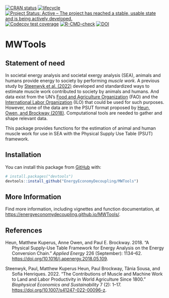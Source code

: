 
<!-- README.md is generated from README.Rmd. Please edit that file -->
<!-- badges: start -->

[![CRAN
status](https://www.r-pkg.org/badges/version/MWTools)](https://CRAN.R-project.org/package=MWTools)
[![lifecycle](https://img.shields.io/badge/lifecycle-stable-brightgreen.svg)](https://lifecycle.r-lib.org/articles/stages.html#stable)
[![Project Status: Active – The project has reached a stable, usable
state and is being actively
developed.](https://www.repostatus.org/badges/latest/active.svg)](https://www.repostatus.org/#active)
[![Codecov test
coverage](https://codecov.io/gh/EnergyEconomyDecoupling/MWTools/branch/master/graph/badge.svg)](https://codecov.io/gh/EnergyEconomyDecoupling/MWTools?branch=master)
[![R-CMD-check](https://github.com/EnergyEconomyDecoupling/MWTools/actions/workflows/R-CMD-check.yaml/badge.svg)](https://github.com/EnergyEconomyDecoupling/MWTools/actions/workflows/R-CMD-check.yaml)
[![DOI](https://zenodo.org/badge/DOI/10.5281/zenodo.7584859.svg)](https://doi.org/10.5281/zenodo.7584859)
<!-- badges: end -->

# MWTools

## Statement of need

In societal energy analysis and societal exergy analysis (SEA), animals
and humans provide energy to society by performing *muscle work*. A
previous study by [Steenwyk et al.
(2022)](https://doi.org/10.1007/s41247-022-00096-z) developed and
standardized ways to estimate muscle work contributed to society by
animals and humans. And data exist from the UN’s [Food and Agriculture
Organization](https://www.fao.org/home/en) (FAO) and the [International
Labor Organization](https://www.ilo.org) (ILO) that could be used for
such purposes. However, none of the data are in the PSUT format proposed
by [Heun, Owen, and Brockway
(2018)](https://doi.org/10.1016/j.apenergy.2018.05.109). Computational
tools are needed to gather and shape relevant data.

This package provides functions for the estimation of animal and human
muscle work for use in SEA with the Physical Supply Use Table (PSUT)
framework.

## Installation

You can install this package from [GitHub](https://github.com/) with:

``` r
# install.packages("devtools")
devtools::install_github("EnergyEconomyDecoupling/MWTools")
```

<!-- ## Examples -->
<!-- ### Animal Muscle Work -->
<!-- Raw data for the estimation of animal muscle work is obtained from the Food and Agriculture Organisation of the United Nations Statistical Database (FAOSTAT), via the `R` package `FAOSTAT`. The `MWTools` package provides a wrapper function for downloading data for the number of live animals, `down_fao_live_animals`, which utilises the function `FAOSTAT::get_faostat_bulk()`. Once downloaded `MWTools` provides a number of functions for the calculation of the number of working animals by species, country, year and in agriculture, transport, and in total. -->
<!-- The helper function `calc_amw_pfu` returns a tidy data frame containing data for the primary, final, and useful energy by species, country, year and in agriculture, transport, and in total. -->
<!-- ```{r get_example_data} -->
<!-- library(MWTools) -->
<!-- fao_fp <- PFUSetup::get_abs_paths(version = "v1.2")$fao_data_path -->
<!-- fao_raw_rds <- readr::read_rds(file = fao_fp) -->
<!-- amw_pfu_data <- calc_amw_pfu(.df = fao_raw_rds, -->
<!--                              concordance_path = PFUSetup::get_abs_paths()$mw_concordance_path, -->
<!--                              amw_analysis_data_path = PFUSetup::get_abs_paths()$amw_analysis_data_path) -->
<!-- head(amw_pfu_data) -->
<!-- ``` -->
<!-- ### Human Muscle Work -->
<!-- Raw data for the estimation of human muscle work is obtained from the International Labor Organisation (ILO), via the `R` package `Rilostat`. The `MWTools` package includes bundled ILO data for the number of employed persons by sector and mean number of working hours by sector. -->
<!-- Using data for the number of employed persons and mean yearly working hours the primary, final, and useful energy associated with human muscle work can be estimated using the helper function `MWTools::calc_hmw_pfu`. -->
<!-- ``` {r hmw_pfu} -->
<!-- library(MWTools) -->
<!-- ilo_working_hours_data <- readr::read_rds(file = PFUSetup::get_abs_paths(version = "v1.2")$ilo_working_hours_data_path) -->
<!-- ilo_employment_data <- readr::read_rds(file = PFUSetup::get_abs_paths(version = "v1.2")$ilo_employment_data_path) -->
<!-- preparedILOData <- prepareRawILOData(ilo_working_hours_data = ilo_working_hours_data, -->
<!--                                      ilo_employment_data = ilo_employment_data) -->
<!-- hmw_pfu_data <- calc_hmw_pfu(.df = preparedILOData, -->
<!--                              concordance_path = PFUSetup::get_abs_paths()$mw_concordance_path, -->
<!--                              hmw_analysis_data_path = PFUSetup::get_abs_paths()$hmw_analysis_data_path) -->
<!-- head(hmw_pfu_data) -->
<!-- ``` -->
<!-- ### PSUT matrices -->
<!-- PFU data can be converted to PSUT matrices using `prep_psut()`. -->

## More Information

Find more information, including vignettes and function documentation,
at <https://energyeconomydecoupling.github.io/MWTools/>.

## References

<div id="refs" class="references csl-bib-body hanging-indent">

<div id="ref-Heun:2018" class="csl-entry">

Heun, Matthew Kuperus, Anne Owen, and Paul E. Brockway. 2018. “A
Physical Supply-Use Table Framework for Energy Analysis on the Energy
Conversion Chain.” *Applied Energy* 226 (September): 1134–62.
<https://doi.org/10.1016/j.apenergy.2018.05.109>.

</div>

<div id="ref-Steenwyk:2022ww" class="csl-entry">

Steenwyk, Paul, Matthew Kuperus Heun, Paul Brockway, Tânia Sousa, and
Sofia Henriques. 2022. “The Contributions of Muscle and Machine Work to
Land and Labor Productivity in World Agriculture Since 1800.”
*Biophysical Economics and Sustainability* 7 (2): 1–17.
<https://doi.org/10.1007/s41247-022-00096-z>.

</div>

</div>

